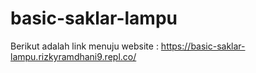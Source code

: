 # basic-saklar-lampu
Berikut adalah link menuju website :
https://basic-saklar-lampu.rizkyramdhani9.repl.co/

